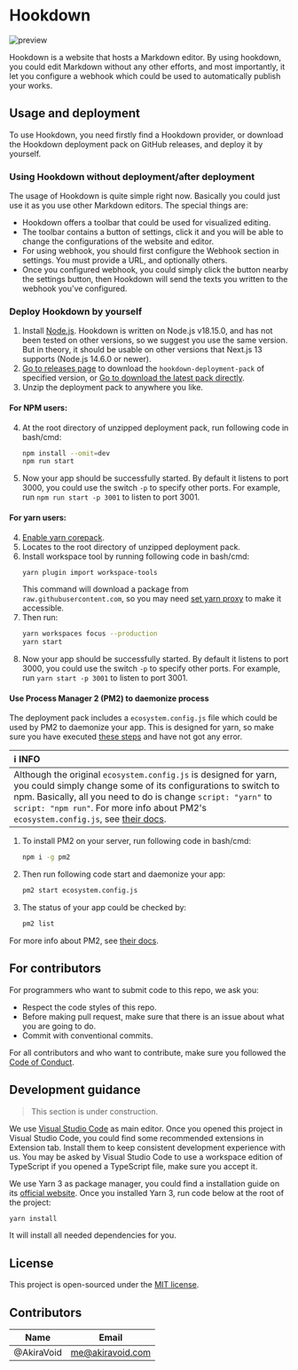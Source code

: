 # Hookdown

![preview](https://github.com/AkiraVoid-Productions/Hookdown/main/public/img/github-preview.png)

Hookdown is a website that hosts a Markdown editor. By using hookdown, you could edit Markdown without any other efforts, and most importantly, it let you configure a webhook which could be used to automatically publish your works.

## Usage and deployment

To use Hookdown, you need firstly find a Hookdown provider, or download the Hookdown deployment pack on GitHub releases, and deploy it by yourself.

### Using Hookdown without deployment/after deployment

The usage of Hookdown is quite simple right now. Basically you could just use it as you use other Markdown editors. The special things are:

- Hookdown offers a toolbar that could be used for visualized editing.
- The toolbar contains a button of settings, click it and you will be able to change the configurations of the website and editor.
- For using webhook, you should first configure the Webhook section in settings. You must provide a URL, and optionally others.
- Once you configured webhook, you could simply click the button nearby the settings button, then Hookdown will send the texts you written to the webhook you've configured.

### Deploy Hookdown by yourself

1. Install [Node.js](https://nodejs.org/en). Hookdown is written on Node.js v18.15.0, and has not been tested on other versions, so we suggest you use the same version. But in theory, it should be usable on other versions that Next.js 13 supports (Node.js 14.6.0 or newer).
2. [Go to releases page](https://github.com/AkiraVoid-Productions/Hookdown/releases) to download the `hookdown-deployment-pack` of specified version, or [Go to download the latest pack directly](https://github.com/AkiraVoid-Productions/Hookdown/releases/latest).
3. Unzip the deployment pack to anywhere you like.

#### For NPM users:

4. At the root directory of unzipped deployment pack, run following code in bash/cmd:
   ```bash
   npm install --omit=dev
   npm run start
   ```
5. Now your app should be successfully started. By default it listens to port 3000, you could use the switch `-p` to specify other ports. For example, run `npm run start -p 3001` to listen to port 3001.

#### For yarn users:

4. [Enable yarn corepack](https://yarnpkg.com/getting-started/install).
5. Locates to the root directory of unzipped deployment pack.
6. Install workspace tool by running following code in bash/cmd:
   ```bash
   yarn plugin import workspace-tools
   ```
   This command will download a package from `raw.githubusercontent.com`, so you may need [set yarn proxy](https://yarnpkg.com/configuration/yarnrc#httpsProxy) to make it accessible.
7. Then run:
   ```bash
   yarn workspaces focus --production
   yarn start
   ```
8. Now your app should be successfully started. By default it listens to port 3000, you could use the switch `-p` to specify other ports. For example, run `yarn start -p 3001` to listen to port 3001.

#### Use Process Manager 2 (PM2) to daemonize process

The deployment pack includes a `ecosystem.config.js` file which could be used by PM2 to daemonize your app. This is designed for yarn, so make sure you have executed [these steps](#for-yarn-users) and have not got any error.

| ℹ INFO                                                                                                                                                                                                                                                                                                                                                    |
| :-------------------------------------------------------------------------------------------------------------------------------------------------------------------------------------------------------------------------------------------------------------------------------------------------------------------------------------------------------- |
| Although the original `ecosystem.config.js` is designed for yarn, you could simply change some of its configurations to switch to npm. Basically, all you need to do is change `script: "yarn"` to `script: "npm run"`. For more info about PM2's `ecosystem.config.js`, see [their docs](https://pm2.keymetrics.io/docs/usage/application-declaration/). |

1. To install PM2 on your server, run following code in bash/cmd:
   ```bash
   npm i -g pm2
   ```
2. Then run following code start and daemonize your app:
   ```bash
   pm2 start ecosystem.config.js
   ```
3. The status of your app could be checked by:
   ```bash
   pm2 list
   ```

For more info about PM2, see [their docs](https://pm2.keymetrics.io/docs/usage/process-management/).

## For contributors

For programmers who want to submit code to this repo, we ask you:

- Respect the code styles of this repo.
- Before making pull request, make sure that there is an issue about what you are going to do.
- Commit with conventional commits.

For all contributors and who want to contribute, make sure you followed the [Code of Conduct](https://github.com/AkiraVoid-Productions/Hookdown/blob/main/CODE_OF_CONDUCT.md).

## Development guidance

> This section is under construction.

We use [Visual Studio Code](https://code.visualstudio.com/) as main editor. Once you opened this project in Visual Studio Code, you could find some recommended extensions in Extension tab. Install them to keep consistent development experience with us. You may be asked by Visual Studio Code to use a workspace edition of TypeScript if you opened a TypeScript file, make sure you accept it.

We use Yarn 3 as package manager, you could find a installation guide on its [official website](https://yarnpkg.com/getting-started/install). Once you installed Yarn 3, run code below at the root of the project:

```bash
yarn install
```

It will install all needed dependencies for you.

## License

This project is open-sourced under the [MIT license](https://github.com/AkiraVoid-Productions/Hookdown/blob/main/LICENSE).

## Contributors

| Name       | Email            |
| ---------- | ---------------- |
| @AkiraVoid | me@akiravoid.com |
